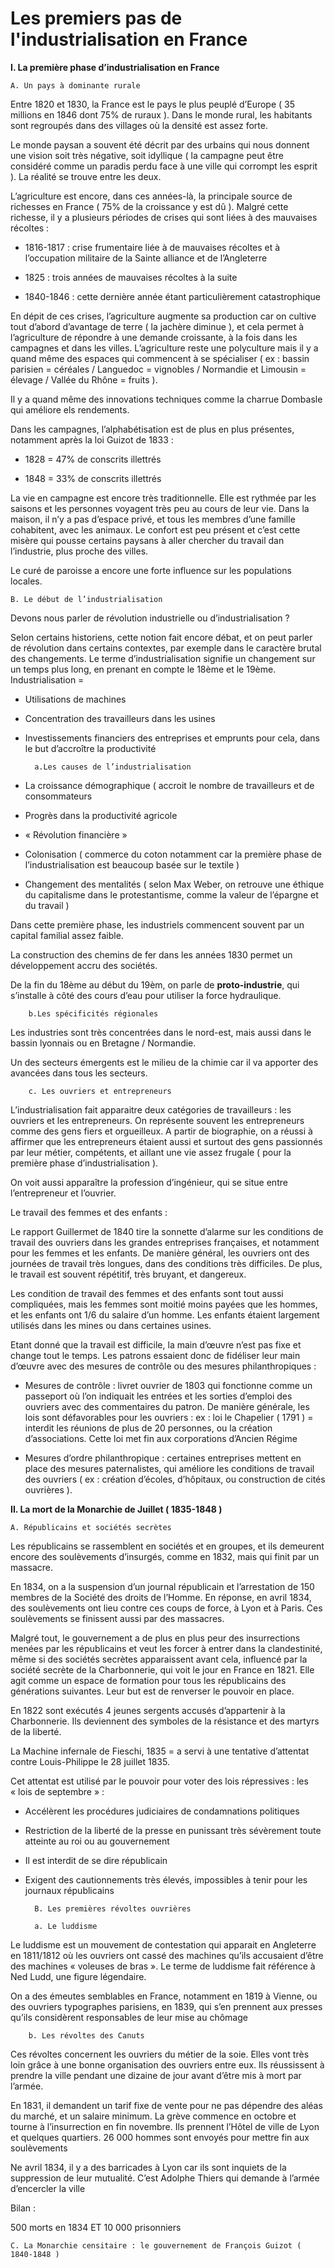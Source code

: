 # Les premiers pas de l'industrialisation en France 

**I. La première phase d’industrialisation en France**

	A. Un pays à dominante rurale

Entre 1820 et 1830, la France est le pays le plus peuplé d’Europe ( 35 millions en 1846 dont 75% de ruraux ). Dans le monde rural, les habitants sont regroupés dans des villages où la densité est assez forte.

Le monde paysan a souvent été décrit par des urbains qui nous donnent une vision soit très négative, soit idyllique ( la campagne peut être considéré comme un paradis perdu face à une ville qui corrompt les esprit ). La réalité se trouve entre les deux.

L’agriculture est encore, dans ces années-là, la principale source de richesses en France ( 75% de la croissance y est dû ). Malgré cette richesse, il y a plusieurs périodes de crises qui sont liées à des mauvaises récoltes :

- 1816-1817 : crise frumentaire liée à de mauvaises récoltes et à l’occupation militaire de la Sainte alliance et de l’Angleterre

- 1825 : trois années de mauvaises récoltes à la suite

- 1840-1846 : cette dernière année étant particulièrement catastrophique

En dépit de ces crises, l’agriculture augmente sa production car on cultive tout d’abord d’avantage de terre ( la jachère diminue ), et cela permet à l’agriculture de répondre à une demande croissante, à la fois dans les campagnes et dans les villes. L’agriculture reste une polyculture mais il y a quand même des espaces qui commencent à se spécialiser ( ex : bassin parisien = céréales / Languedoc = vignobles / Normandie et Limousin = élevage / Vallée du Rhône = fruits ).

Il y a quand même des innovations techniques comme la charrue Dombasle qui améliore els rendements.

Dans les campagnes, l’alphabétisation est de plus en plus présentes, notamment après la loi Guizot de 1833 :

- 1828 = 47% de conscrits illettrés

- 1848 = 33% de conscrits illettrés

La vie en campagne est encore très traditionnelle. Elle est rythmée par les saisons et les personnes voyagent très peu au cours de leur vie. Dans la maison, il n’y a pas d’espace privé, et tous les membres d’une famille cohabitent, avec les animaux. Le confort est peu présent et c’est cette misère qui pousse certains paysans à aller chercher du travail dan l’industrie, plus proche des villes.

Le curé de paroisse a encore une forte influence sur les populations locales.

	B. Le début de l’industrialisation

Devons nous parler de révolution industrielle ou d’industrialisation ?

Selon certains historiens, cette notion fait encore débat, et on peut parler de révolution dans certains contextes, par exemple dans le caractère brutal des changements. Le terme d’industrialisation signifie un changement sur un temps plus long, en prenant en compte le 18ème et le 19ème. Industrialisation =

- Utilisations de machines

- Concentration des travailleurs dans les usines

- Investissements financiers des entreprises et emprunts pour cela, dans le but d’accroître la productivité

		a.Les causes de l’industrialisation

- La croissance démographique ( accroit le nombre de travailleurs et de consommateurs

- Progrès dans la productivité agricole

- « Révolution financière »

- Colonisation ( commerce du coton notamment car la première phase de l’industrialisation est beaucoup basée sur le textile )

- Changement des mentalités ( selon Max Weber, on retrouve une éthique du capitalisme dans le protestantisme, comme la valeur de l’épargne et du travail )

Dans cette première phase, les industriels commencent souvent par un capital familial assez faible.

La construction des chemins de fer dans les années 1830 permet un développement accru des sociétés.

De la fin du 18ème au début du 19èm, on parle de **proto-industrie**, qui s’installe à côté des cours d’eau pour utiliser la force hydraulique.

		b.Les spécificités régionales

Les industries sont très concentrées dans le nord-est, mais aussi dans le bassin lyonnais ou en Bretagne / Normandie.

Un des secteurs émergents est le milieu de la chimie car il va apporter des avancées dans tous les secteurs.

		c. Les ouvriers et entrepreneurs

L’industrialisation fait apparaitre deux catégories de travailleurs : les ouvriers et les entrepreneurs. On représente souvent les entrepreneurs comme des gens fiers et orgueilleux. A partir de biographie, on a réussi à affirmer que les entrepreneurs étaient aussi et surtout des gens passionnés par leur métier, compétents, et aillant une vie assez frugale ( pour la première phase d’industrialisation ).

On voit aussi apparaître la profession d’ingénieur, qui se situe entre l’entrepreneur et l’ouvrier.

Le travail des femmes et des enfants :

Le rapport Guillermet de 1840 tire la sonnette d’alarme sur les conditions de travail des ouvriers dans les grandes entreprises françaises, et notamment pour les femmes et les enfants. De manière général, les ouvriers ont des journées de travail très longues, dans des conditions très difficiles. De plus, le travail est souvent répétitif, très bruyant, et dangereux.

Les condition de travail des femmes et des enfants sont tout aussi compliquées, mais les femmes sont moitié moins payées que les hommes, et les enfants ont 1/6 du salaire d’un homme. Les enfants étaient largement utilisés dans les mines ou dans certaines usines.

Etant donné que la travail est difficile, la main d’œuvre n’est pas fixe et change tout le temps. Les patrons essaient donc de fidéliser leur main d’œuvre avec des mesures de contrôle ou des mesures philanthropiques :

- Mesures de contrôle : livret ouvrier de 1803 qui fonctionne comme un passeport où l’on indiquait les entrées et les sorties d’emploi des ouvriers avec des commentaires du patron. De manière générale, les lois sont défavorables pour les ouvriers : ex : loi le Chapelier ( 1791 ) = interdit les réunions de plus de 20 personnes, ou la création d’associations. Cette loi met fin aux corporations d’Ancien Régime

- Mesures d’ordre philanthropique : certaines entreprises mettent en place des mesures paternalistes, qui améliore les conditions de travail des ouvriers ( ex : création d’écoles, d’hôpitaux, ou construction de cités ouvrières ).

**II. La mort de la Monarchie de Juillet ( 1835-1848 )**

	A. Républicains et sociétés secrètes

Les républicains se rassemblent en sociétés et en groupes, et ils demeurent encore des soulèvements d’insurgés, comme en 1832, mais qui finit par un massacre.

En 1834, on a la suspension d’un journal républicain et l’arrestation de 150 membres de la Société des droits de l’Homme. En réponse, en avril 1834, des soulèvements ont lieu contre ces coups de force, à Lyon et à Paris. Ces soulèvements se finissent aussi par des massacres.

Malgré tout, le gouvernement a de plus en plus peur des insurrections menées par les républicains et veut les forcer à entrer dans la clandestinité, même si des sociétés secrètes apparaissent avant cela, influencé par la société secrète de la Charbonnerie, qui voit le jour en France en 1821. Elle agit comme un espace de formation pour tous les républicains des générations suivantes. Leur but est de renverser le pouvoir en place.

En 1822 sont exécutés 4 jeunes sergents accusés d’appartenir à la Charbonnerie. Ils deviennent des symboles de la résistance et des martyrs de la liberté.

La Machine infernale de Fieschi, 1835 = a servi à une tentative d’attentat contre Louis-Philippe le 28 juillet 1835.

Cet attentat est utilisé par le pouvoir pour voter des lois répressives : les « lois de septembre » :

- Accélèrent les procédures judiciaires de condamnations politiques

- Restriction de la liberté de la presse en punissant très sévèrement toute atteinte au roi ou au gouvernement

- Il est interdit de se dire républicain

- Exigent des cautionnements très élevés, impossibles à tenir pour les journaux républicains

		B. Les premières révoltes ouvrières

		a. Le luddisme

Le luddisme est un mouvement de contestation qui apparait en Angleterre en 1811/1812 où les ouvriers ont cassé des machines qu’ils accusaient d’être des machines « voleuses de bras ». Le terme de luddisme fait référence à Ned Ludd, une figure légendaire.

On a des émeutes semblables en France, notamment en 1819 à Vienne, ou des ouvriers typographes parisiens, en 1839, qui s’en prennent aux presses qu’ils considèrent responsables de leur mise au chômage

		b. Les révoltes des Canuts

Ces révoltes concernent les ouvriers du métier de la soie. Elles vont très loin grâce à une bonne organisation des ouvriers entre eux. Ils réussissent à prendre la ville pendant une dizaine de jour avant d’être mis à mort par l’armée.

En 1831, il demandent un tarif fixe de vente pour ne pas dépendre des aléas du marché, et un salaire minimum. La grève commence en octobre et tourne à l’insurrection en fin novembre. Ils prennent l’Hôtel de ville de Lyon et quelques quartiers. 26 000 hommes sont envoyés pour mettre fin aux soulèvements

Ne avril 1834, il y a des barricades à Lyon car ils sont inquiets de la suppression de leur mutualité. C’est Adolphe Thiers qui demande à l’armée d’encercler la ville

Bilan :

500 morts en 1834 ET 10 000 prisonniers

	C. La Monarchie censitaire : le gouvernement de François Guizot ( 1840-1848 )

